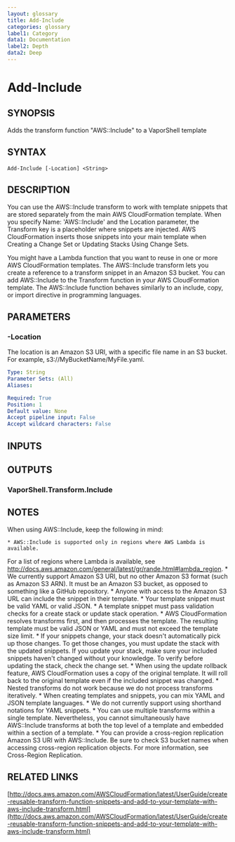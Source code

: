 ```yaml
---
layout: glossary
title: Add-Include
categories: glossary
label1: Category
data1: Documentation
label2: Depth
data2: Deep
---
```


# Add-Include

## SYNOPSIS
Adds the transform function "AWS::Include" to a VaporShell template

## SYNTAX

```
Add-Include [-Location] <String>
```

## DESCRIPTION
You can use the AWS::Include transform to work with template snippets that are stored separately from the main AWS CloudFormation template.
When you specify Name: 'AWS::Include' and the Location parameter, the Transform key is a placeholder where snippets are injected.
AWS CloudFormation inserts those snippets into your main template when Creating a Change Set or Updating Stacks Using Change Sets.

You might have a Lambda function that you want to reuse in one or more AWS CloudFormation templates.
The AWS::Include transform lets you create a reference to a transform snippet in an Amazon S3 bucket.
You can add AWS::Include to the Transform function in your AWS CloudFormation template.
The AWS::Include function behaves similarly to an include, copy, or import directive in programming languages.

## PARAMETERS

### -Location
The location is an Amazon S3 URI, with a specific file name in an S3 bucket.
For example, s3://MyBucketName/MyFile.yaml.

```yaml
Type: String
Parameter Sets: (All)
Aliases: 

Required: True
Position: 1
Default value: None
Accept pipeline input: False
Accept wildcard characters: False
```

## INPUTS

## OUTPUTS

### VaporShell.Transform.Include

## NOTES
When using AWS::Include, keep the following in mind:

    * AWS::Include is supported only in regions where AWS Lambda is available.
For a list of regions where Lambda is available, see http://docs.aws.amazon.com/general/latest/gr/rande.html#lambda_region.
    * We currently support Amazon S3 URI, but no other Amazon S3 format (such as Amazon S3 ARN).
It must be an Amazon S3 bucket, as opposed to something like a GitHub repository.
    * Anyone with access to the Amazon S3 URL can include the snippet in their template.
    * Your template snippet must be valid YAML or valid JSON.
    * A template snippet must pass validation checks for a create stack or update stack operation.
    * AWS CloudFormation resolves transforms first, and then processes the template.
The resulting template must be valid JSON or YAML and must not exceed the template size limit.
    * If your snippets change, your stack doesn't automatically pick up those changes.
To get those changes, you must update the stack with the updated snippets.
If you update your stack, make sure your included snippets haven't changed without your knowledge.
To verify before updating the stack, check the change set.
    * When using the update rollback feature, AWS CloudFormation uses a copy of the original template.
It will roll back to the original template even if the included snippet was changed.
    * Nested transforms do not work because we do not process transforms iteratively.
    * When creating templates and snippets, you can mix YAML and JSON template languages.
    * We do not currently support using shorthand notations for YAML snippets.
    * You can use multiple transforms within a single template.
Nevertheless, you cannot simultaneously have AWS::Include transforms at both the top level of a template and embedded within a section of a template.
    * You can provide a cross-region replication Amazon S3 URI with AWS::Include.
Be sure to check S3 bucket names when accessing cross-region replication objects.
For more information, see Cross-Region Replication.

## RELATED LINKS

[http://docs.aws.amazon.com/AWSCloudFormation/latest/UserGuide/create-reusable-transform-function-snippets-and-add-to-your-template-with-aws-include-transform.html](http://docs.aws.amazon.com/AWSCloudFormation/latest/UserGuide/create-reusable-transform-function-snippets-and-add-to-your-template-with-aws-include-transform.html)

